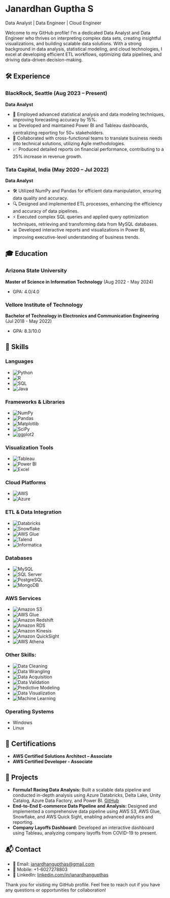 # Janardhan Guptha S
Data Analyst | Data Engineer | Cloud Engineer

Welcome to my GitHub profile! I’m a dedicated Data Analyst and Data Engineer who thrives on interpreting complex data sets, creating insightful visualizations, and building scalable data solutions. With a strong background in data analysis, statistical modeling, and cloud technologies, I excel at developing efficient ETL workflows, optimizing data pipelines, and driving data-driven decision-making.

## 🛠️ Experience

### BlackRock, Seattle (Aug 2023 – Present)
**Data Analyst**
- 🚀 Employed advanced statistical analysis and data modeling techniques, improving forecasting accuracy by 15%.
- 📊 Developed and maintained Power BI and Tableau dashboards, centralizing reporting for 50+ stakeholders.
- 🤝 Collaborated with cross-functional teams to translate business needs into technical solutions, utilizing Agile methodologies.
- 📈 Produced detailed reports on financial performance, contributing to a 25% increase in revenue growth.

### Tata Capital, India (May 2020 – Jul 2022)
**Data Analyst**
- 🛠️ Utilized NumPy and Pandas for efficient data manipulation, ensuring data quality and accuracy.
- 🔍 Designed and implemented ETL processes, enhancing the efficiency and accuracy of data pipelines.
- ⚡ Executed complex SQL queries and applied query optimization techniques, retrieving and transforming data from MySQL databases.
- 📊 Developed interactive reports and visualizations in Power BI, improving executive-level understanding of business trends.

## 🎓 Education

### Arizona State University
**Master of Science in Information Technology** (Aug 2022 - May 2024)
- GPA: 4.0/4.0

### Vellore Institute of Technology
**Bachelor of Technology in Electronics and Communication Engineering** (Jul 2018 - May 2022)
- GPA: 8.3/10.0

## 🔧 Skills

### Languages
- ![Python](https://img.shields.io/badge/-Python-3776AB?style=flat&logo=python&logoColor=white)
- ![R](https://img.shields.io/badge/-R-276DC3?style=flat&logo=r&logoColor=white)
- ![SQL](https://img.shields.io/badge/-SQL-4479A1?style=flat&logo=MySQL&logoColor=white)
- ![Java](https://img.shields.io/badge/-Java-007396?style=flat&logo=Java&logoColor=white)

### Frameworks & Libraries
- ![NumPy](https://img.shields.io/badge/-NumPy-013243?style=flat&logo=NumPy&logoColor=white)
- ![Pandas](https://img.shields.io/badge/-Pandas-150458?style=flat&logo=Pandas&logoColor=white)
- ![Matplotlib](https://img.shields.io/badge/-Matplotlib-3776AB?style=flat&logo=Matplotlib&logoColor=white)
- ![SciPy](https://img.shields.io/badge/-SciPy-8CAAE6?style=flat&logo=SciPy&logoColor=white)
- ![ggplot2](https://img.shields.io/badge/-ggplot2-276DC3?style=flat&logo=R&logoColor=white)

### Visualization Tools
- ![Tableau](https://img.shields.io/badge/-Tableau-E97627?style=flat&logo=Tableau&logoColor=white)
- ![Power BI](https://img.shields.io/badge/-Power_BI-F2C811?style=flat&logo=Power-BI&logoColor=white)
- ![Excel](https://img.shields.io/badge/-Excel-217346?style=flat&logo=Microsoft-Excel&logoColor=white)

### Cloud Platforms
- ![AWS](https://img.shields.io/badge/-AWS-232F3E?style=flat&logo=Amazon-AWS&logoColor=white)
- ![Azure](https://img.shields.io/badge/-Azure-0078D4?style=flat&logo=Microsoft-Azure&logoColor=white)

### ETL & Data Integration
- ![Databricks](https://img.shields.io/badge/-Databricks-FF3621?style=flat&logo=Databricks&logoColor=white)
- ![Snowflake](https://img.shields.io/badge/-Snowflake-29B5E8?style=flat&logo=Snowflake&logoColor=white)
- ![AWS Glue](https://img.shields.io/badge/-AWS_Glue-FF9900?style=flat&logo=Amazon-AWS&logoColor=white)
- ![Talend](https://img.shields.io/badge/-Talend-3776AB?style=flat&logo=Talend&logoColor=white)
- ![Informatica](https://img.shields.io/badge/-Informatica-FF6D00?style=flat&logo=Informatica&logoColor=white)

### Databases
- ![MySQL](https://img.shields.io/badge/-MySQL-4479A1?style=flat&logo=MySQL&logoColor=white)
- ![SQL Server](https://img.shields.io/badge/-SQL_Server-CC2927?style=flat&logo=Microsoft-SQL-Server&logoColor=white)
- ![PostgreSQL](https://img.shields.io/badge/PostgreSQL-4169E1?style=for-the-badge&logo=postgresql&logoColor=white)
- ![MongoDB](https://img.shields.io/badge/MongoDB-47A248?style=for-the-badge&logo=mongodb&logoColor=white)

### AWS Services
- ![Amazon S3](https://img.shields.io/badge/Amazon%20S3-569A31?style=for-the-badge&logo=amazon-s3&logoColor=white)
- ![AWS Glue](https://img.shields.io/badge/AWS%20Glue-232F3E?style=for-the-badge&logo=amazon-aws&logoColor=white)
- ![Amazon Redshift](https://img.shields.io/badge/Amazon%20Redshift-8C4AFC?style=for-the-badge&logo=amazon-redshift&logoColor=white)
- ![Amazon RDS](https://img.shields.io/badge/Amazon%20RDS-527FFF?style=for-the-badge&logo=amazon-rds&logoColor=white)
- ![Amazon Kinesis](https://img.shields.io/badge/Amazon%20Kinesis-FF9900?style=for-the-badge&logo=amazon-kinesis&logoColor=white)
- ![Amazon QuickSight](https://img.shields.io/badge/Amazon%20QuickSight-3673A5?style=for-the-badge&logo=amazon-quicksight&logoColor=white)
- ![AWS Athena](https://img.shields.io/badge/AWS%20Athena-292A36?style=for-the-badge&logo=amazon-aws&logoColor=white)

### Other Skills:
- ![Data Cleaning](https://img.shields.io/badge/Data%20Cleaning-6DB33F?style=for-the-badge&logo=data-cleaning&logoColor=white)
- ![Data Wrangling](https://img.shields.io/badge/Data%20Wrangling-1F8ACB?style=for-the-badge&logo=data-wrangling&logoColor=white)
- ![Data Acquisition](https://img.shields.io/badge/Data%20Acquisition-FC4C02?style=for-the-badge&logo=data-acquisition&logoColor=white)
- ![Data Validation](https://img.shields.io/badge/Data%20Validation-FFD700?style=for-the-badge&logo=data-validation&logoColor=black)
- ![Predictive Modeling](https://img.shields.io/badge/Predictive%20Modeling-FF5733?style=for-the-badge&logo=predictive-modeling&logoColor=white)
- ![Data Visualization](https://img.shields.io/badge/Data%20Visualization-4285F4?style=for-the-badge&logo=data-visualization&logoColor=white)
- ![Machine Learning](https://img.shields.io/badge/Machine%20Learning-FF6F61?style=for-the-badge&logo=machine-learning&logoColor=white)

### Operating Systems
- Windows
- Linux
  
## 🏅 Certifications
- **AWS Certified Solutions Architect – Associate**
- **AWS Certified Developer - Associate**

## 📂 Projects

- **Formula1 Racing Data Analysis:** Built a scalable data pipeline and conducted in-depth analysis using Azure Databricks, Delta Lake, Unity Catalog, Azure Data Factory, and Power BI. [GitHub](https://github.com/janardhan-guptha-s/Formula1-Racing-Data-Analysis)
- **End-to-End E-commerce Data Pipeline and Analysis:** Designed and implemented a comprehensive data pipeline using AWS S3, AWS Glue, Snowflake, and AWS Quick Sight, enabling advanced analytics and reporting.
- **Company Layoffs Dashboard:** Developed an interactive dashboard using Tableau, analyzing company layoffs from COVID-19 to present.


## 📬 Contact
- 📧 Email: [janardhangupthas@gmail.com](mailto:janardhangupthas@gmail.com)
- 📱 Mobile: +1-6027278803
- 💼 LinkedIn: [linkedin.com/in/janardhangupthas](https://linkedin.com/in/janardhangupthas)

Thank you for visiting my GitHub profile. Feel free to reach out if you have any questions or opportunities for collaboration!

